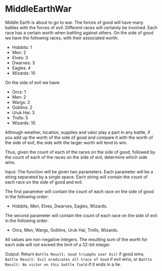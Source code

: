 # MiddleEarthWar

Middle Earth is about to go to war. The forces of good will have many battles with the forces of evil. 
Different races will certainly be involved. Each race has a certain worth when battling against others.
On the side of good we have the following races, with their associated worth:

- Hobbits: 1
- Men: 2
- Elves: 3
- Dwarves: 3
- Eagles: 4
- Wizards: 10

On the side of evil we have:

- Orcs: 1
- Men: 2
- Wargs: 2
- Goblins: 2
- Uruk Hai: 3
- Trolls: 5
- Wizards: 10

Although weather, location, supplies and valor play a part in any battle, 
if you add up the worth of the side of good and compare it with the worth of the side of evil, 
the side with the larger worth will tend to win.

Thus, given the count of each of the races on the side of good, 
followed by the count of each of the races on the side of evil, 
determine which side wins.

Input:
The function will be given two parameters. Each parameter will be a string separated by a single space. 
Each string will contain the count of each race on the side of good and evil.

The first parameter will contain the count of each race on the side of good in the following order:
- Hobbits, Men, Elves, Dwarves, Eagles, Wizards.

The second parameter will contain the count of each race on the side of evil in the following order:
- Orcs, Men, Wargs, Goblins, Uruk Hai, Trolls, Wizards.

All values are non-negative integers. The resulting sum of the worth for each side will not exceed the limit of a 32-bit integer.

Output:
Return `Battle Result: Good triumphs over Evil` if good wins, 
`Battle Result: Evil eradicates all trace of Good` if evil wins, 
or `Battle Result: No victor on this battle field` if it ends in a tie.

